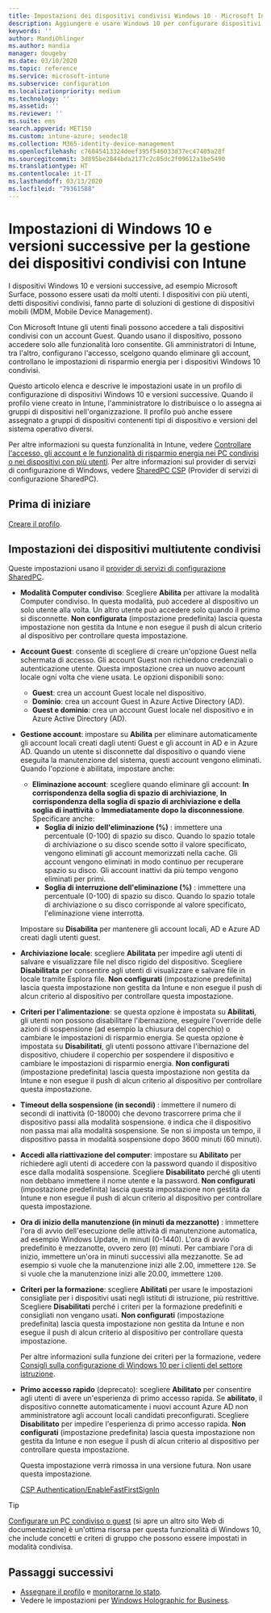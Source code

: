 ```yaml
---
title: Impostazioni dei dispositivi condivisi Windows 10 - Microsoft Intune - Azure | Microsoft Docs
description: Aggiungere e usare Windows 10 per configurare dispositivi condivisi o usati da più utenti in Microsoft Intune. Visualizzare un elenco di tutte le impostazioni e delle loro funzioni nei dispositivi, inclusi i dispositivi Microsoft Surface. Controllare gli account Guest, gestire gli account ed eliminare quelli inattivi, consentire o impedire il salvataggio nella risorsa di archiviazione locale, impostare le opzioni di alimentazione e sospensione, scegliere quando installare gli aggiornamenti e usare i dispositivi in ambienti di formazione in un profilo di configurazione del dispositivo.
keywords: ''
author: MandiOhlinger
ms.author: mandia
manager: dougeby
ms.date: 03/10/2020
ms.topic: reference
ms.service: microsoft-intune
ms.subservice: configuration
ms.localizationpriority: medium
ms.technology: ''
ms.assetid: ''
ms.reviewer: ''
ms.suite: ems
search.appverid: MET150
ms.custom: intune-azure; seodec18
ms.collection: M365-identity-device-management
ms.openlocfilehash: c76045413324deef395f546033d37ec47405a28f
ms.sourcegitcommit: 3d895be2844bda2177c2c85dc2f09612a1be5490
ms.translationtype: HT
ms.contentlocale: it-IT
ms.lasthandoff: 03/13/2020
ms.locfileid: "79361588"
---
```

# <a name="windows-10-and-later-settings-to-manage-shared-devices-using-intune"></a>Impostazioni di Windows 10 e versioni successive per la gestione dei dispositivi condivisi con Intune

I dispositivi Windows 10 e versioni successive, ad esempio Microsoft Surface, possono essere usati da molti utenti. I dispositivi con più utenti, detti dispositivi condivisi, fanno parte di soluzioni di gestione di dispositivi mobili (MDM, Mobile Device Management).

Con Microsoft Intune gli utenti finali possono accedere a tali dispositivi condivisi con un account Guest. Quando usano il dispositivo, possono accedere solo alle funzionalità loro consentite. Gli amministratori di Intune, tra l'altro, configurano l'accesso, scelgono quando eliminare gli account, controllano le impostazioni di risparmio energia per i dispositivi Windows 10 condivisi.

Questo articolo elenca e descrive le impostazioni usate in un profilo di configurazione di dispositivi Windows 10 e versioni successive. Quando il profilo viene creato in Intune, l'amministratore lo distribuisce o lo assegna ai gruppi di dispositivi nell'organizzazione. Il profilo può anche essere assegnato a gruppi di dispositivi contenenti tipi di dispositivo e versioni del sistema operativo diversi.

Per altre informazioni su questa funzionalità in Intune, vedere [Controllare l'accesso, gli account e le funzionalità di risparmio energia nei PC condivisi o nei dispositivi con più utenti](shared-user-device-settings.md). Per altre informazioni sul provider di servizi di configurazione di Windows, vedere [SharedPC CSP](https://docs.microsoft.com/windows/client-management/mdm/sharedpc-csp) (Provider di servizi di configurazione SharedPC).

## <a name="before-your-begin"></a>Prima di iniziare

[Creare il profilo](shared-user-device-settings.md).

## <a name="shared-multi-user-device-settings"></a>Impostazioni dei dispositivi multiutente condivisi

Queste impostazioni usano il [provider di servizi di configurazione SharedPC](https://docs.microsoft.com/windows/client-management/mdm/sharedpc-csp).

- **Modalità Computer condiviso**: Scegliere **Abilita** per attivare la modalità Computer condiviso. In questa modalità, può accedere al dispositivo un solo utente alla volta. Un altro utente può accedere solo quando il primo si disconnette. **Non configurata** (impostazione predefinita) lascia questa impostazione non gestita da Intune e non esegue il push di alcun criterio al dispositivo per controllare questa impostazione.
- **Account Guest**: consente di scegliere di creare un'opzione Guest nella schermata di accesso. Gli account Guest non richiedono credenziali o autenticazione utente. Questa impostazione crea un nuovo account locale ogni volta che viene usata. Le opzioni disponibili sono:
  - **Guest**: crea un account Guest locale nel dispositivo.
  - **Dominio**: crea un account Guest in Azure Active Directory (AD).
  - **Guest e dominio**: crea un account Guest locale nel dispositivo e in Azure Active Directory (AD).
- **Gestione account**: impostare su **Abilita** per eliminare automaticamente gli account locali creati dagli utenti Guest e gli account in AD e in Azure AD. Quando un utente si disconnette dal dispositivo o quando viene eseguita la manutenzione del sistema, questi account vengono eliminati. Quando l'opzione è abilitata, impostare anche:
  - **Eliminazione account**: scegliere quando eliminare gli account: **In corrispondenza della soglia di spazio di archiviazione**, **In corrispondenza della soglia di spazio di archiviazione e della soglia di inattività** o **Immediatamente dopo la disconnessione**. Specificare anche:
    - **Soglia di inizio dell'eliminazione (%)** : immettere una percentuale (0-100) di spazio su disco. Quando lo spazio totale di archiviazione o su disco scende sotto il valore specificato, vengono eliminati gli account memorizzati nella cache. Gli account vengono eliminati in modo continuo per recuperare spazio su disco. Gli account inattivi da più tempo vengono eliminati per primi.
    - **Soglia di interruzione dell'eliminazione (%)** : immettere una percentuale (0-100) di spazio su disco. Quando lo spazio totale di archiviazione o su disco corrisponde al valore specificato, l'eliminazione viene interrotta.

  Impostare su **Disabilita** per mantenere gli account locali, AD e Azure AD creati dagli utenti guest.

- **Archiviazione locale**: scegliere **Abilitata** per impedire agli utenti di salvare e visualizzare file nel disco rigido del dispositivo. Scegliere **Disabilitata** per consentire agli utenti di visualizzare e salvare file in locale tramite Esplora file. **Non configurati** (impostazione predefinita) lascia questa impostazione non gestita da Intune e non esegue il push di alcun criterio al dispositivo per controllare questa impostazione.
- **Criteri per l'alimentazione**: se questa opzione è impostata su **Abilitati**, gli utenti non possono disabilitare l'ibernazione, eseguire l'override delle azioni di sospensione (ad esempio la chiusura del coperchio) o cambiare le impostazioni di risparmio energia. Se questa opzione è impostata su **Disabilitati**, gli utenti possono attivare l'ibernazione del dispositivo, chiudere il coperchio per sospendere il dispositivo e cambiare le impostazioni di risparmio energia. **Non configurati** (impostazione predefinita) lascia questa impostazione non gestita da Intune e non esegue il push di alcun criterio al dispositivo per controllare questa impostazione.
- **Timeout della sospensione (in secondi)** : immettere il numero di secondi di inattività (0-18000) che devono trascorrere prima che il dispositivo passi alla modalità sospensione. `0` indica che il dispositivo non passa mai alla modalità sospensione. Se non si imposta un tempo, il dispositivo passa in modalità sospensione dopo 3600 minuti (60 minuti).
- **Accedi alla riattivazione del computer**: impostare su **Abilitato** per richiedere agli utenti di accedere con la password quando il dispositivo esce dalla modalità sospensione. Scegliere **Disabilitato** perché gli utenti non debbano immettere il nome utente e la password. **Non configurati** (impostazione predefinita) lascia questa impostazione non gestita da Intune e non esegue il push di alcun criterio al dispositivo per controllare questa impostazione.
- **Ora di inizio della manutenzione (in minuti da mezzanotte)** : immettere l'ora di avvio dell'esecuzione delle attività di manutenzione automatica, ad esempio Windows Update, in minuti (0-1440). L'ora di avvio predefinito è mezzanotte, ovvero zero (`0`) minuti. Per cambiare l'ora di inizio, immettere un'ora in minuti successivi alla mezzanotte. Se ad esempio si vuole che la manutenzione inizi alle 2.00, immettere `120`. Se si vuole che la manutenzione inizi alle 20.00, immettere `1200`.
- **Criteri per la formazione**: scegliere **Abilitati** per usare le impostazioni consigliate per i dispositivi usati negli istituti di istruzione, più restrittive. Scegliere **Disabilitati** perché i criteri per la formazione predefiniti e consigliati non vengano usati. **Non configurati** (impostazione predefinita) lascia questa impostazione non gestita da Intune e non esegue il push di alcun criterio al dispositivo per controllare questa impostazione.

  Per altre informazioni sulla funzione dei criteri per la formazione, vedere [Consigli sulla configurazione di Windows 10 per i clienti del settore istruzione](https://docs.microsoft.com/education/windows/configure-windows-for-education).

- **Primo accesso rapido** (deprecato): scegliere **Abilitato** per consentire agli utenti di avere un'esperienza di primo accesso rapida. Se **abilitato**, il dispositivo connette automaticamente i nuovi account Azure AD non amministratore agli account locali candidati preconfigurati. Scegliere **Disabilitato** per impedire l'esperienza di primo accesso rapida. **Non configurati** (impostazione predefinita) lascia questa impostazione non gestita da Intune e non esegue il push di alcun criterio al dispositivo per controllare questa impostazione.

  Questa impostazione verrà rimossa in una versione futura. Non usare questa impostazione.

  [CSP Authentication/EnableFastFirstSignIn](https://docs.microsoft.com/windows/client-management/mdm/policy-csp-authentication#authentication-enablefastfirstsignin)

> [!TIP]
> [Configurare un PC condiviso o guest](https://docs.microsoft.com/windows/configuration/set-up-shared-or-guest-pc) (si apre un altro sito Web di documentazione) è un'ottima risorsa per questa funzionalità di Windows 10, che include concetti e criteri di gruppo che possono essere impostati in modalità condivisa.

## <a name="next-steps"></a>Passaggi successivi

- [Assegnare il profilo](device-profile-assign.md) e [monitorarne lo stato](device-profile-monitor.md).
- Vedere le impostazioni per [Windows Holographic for Business](shared-user-device-settings-windows-holographic.md).
